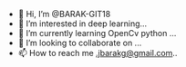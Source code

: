 - 👋 Hi, I’m @BARAK-GIT18
- 👀 I’m interested in deep learning...
- 🌱 I’m currently learning OpenCv python ...
- 💞️ I’m looking to collaborate on ...
- 📫 How to reach me .jbarakg@gmail.com..

<!---
BARAK-GIT18/BARAK-GIT18 is a ✨ special ✨ repository because its `README.md` (this file) appears on your GitHub profile.
You can click the Preview link to take a look at your changes.
--->
